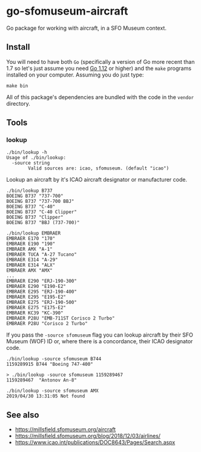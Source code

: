 # go-sfomuseum-aircraft

Go package for working with aircraft, in a SFO Museum context.

## Install

You will need to have both `Go` (specifically a version of Go more recent than 1.7 so let's just assume you need [Go 1.12](https://golang.org/dl/) or higher) and the `make` programs installed on your computer. Assuming you do just type:

```
make bin
```

All of this package's dependencies are bundled with the code in the `vendor` directory.

## Tools

### lookup

```
./bin/lookup -h
Usage of ./bin/lookup:
  -source string
    	Valid sources are: icao, sfomuseum. (default "icao")
```

Lookup an aircraft by it's ICAO aircraft designator or manufacturer code.

```
./bin/lookup B737
BOEING B737 "737-700"
BOEING B737 "737-700 BBJ"
BOEING B737 "C-40"
BOEING B737 "C-40 Clipper"
BOEING B737 "Clipper"
BOEING B737 "BBJ (737-700)"
```

```
./bin/lookup EMBRAER
EMBRAER E170 "170"
EMBRAER E190 "190"
EMBRAER AMX "A-1"
EMBRAER TUCA "A-27 Tucano"
EMBRAER E314 "A-29"
EMBRAER E314 "ALX"
EMBRAER AMX "AMX"
...
EMBRAER E290 "ERJ-190-300"
EMBRAER E290 "E190-E2"
EMBRAER E295 "ERJ-190-400"
EMBRAER E295 "E195-E2"
EMBRAER E275 "ERJ-190-500"
EMBRAER E275 "E175-E2"
EMBRAER KC39 "KC-390"
EMBRAER P28U "EMB-711ST Corisco 2 Turbo"
EMBRAER P28U "Corisco 2 Turbo"
```

If you pass the `-source sfomuseum` flag you can lookup aircraft by their SFO Museum (WOF) ID or, where there is a concordance, their ICAO designator code.

```
./bin/lookup -source sfomuseum B744
1159289915 B744 "Boeing 747-400"
```

```
> ./bin/lookup -source sfomuseum 1159289467
1159289467  "Antonov An-8"
```

```
./bin/lookup -source sfomuseum AMX
2019/04/30 13:31:05 Not found
```

## See also

* https://millsfield.sfomuseum.org/aircraft
* https://millsfield.sfomuseum.org/blog/2018/12/03/airlines/
* https://www.icao.int/publications/DOC8643/Pages/Search.aspx